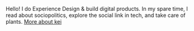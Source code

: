 Hello! I do Experience Design & build digital products. In my spare time, I read about sociopolitics, explore the social link in tech, and take care of plants. [More about kei](/about)
